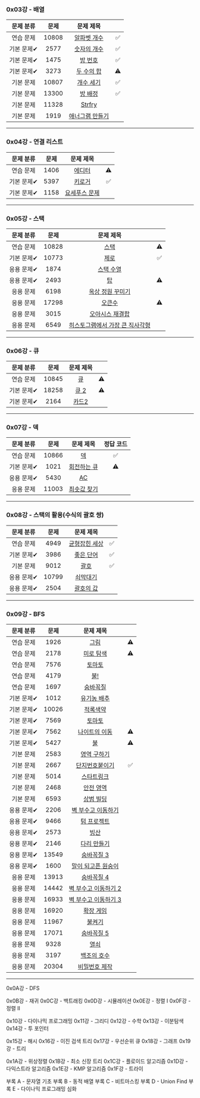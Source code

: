 ### 0x03강 - 배열
| 문제 분류 | 문제 | 문제 제목 |  |
| :--: | :--: | :--: | :--: |
| 연습 문제 | 10808 | [알파벳 개수](https://www.acmicpc.net/problem/10808) | ✅ |
| 기본 문제✔ | 2577 | [숫자의 개수](https://www.acmicpc.net/problem/2577) | ✅ |
| 기본 문제✔ | 1475 | [방 번호](https://www.acmicpc.net/problem/1475) | ✅ |
| 기본 문제✔ | 3273 | [두 수의 합](https://www.acmicpc.net/problem/3273) |  ⚠️ |
| 기본 문제 | 10807 | [개수 세기](https://www.acmicpc.net/problem/10807) | ✅ |
| 기본 문제 | 13300 | [방 배정](https://www.acmicpc.net/problem/13300) | ✅ |
| 기본 문제 | 11328 | [Strfry](https://www.acmicpc.net/problem/11328) |    |
| 기본 문제 | 1919 | [애너그램 만들기](https://www.acmicpc.net/problem/1919) |   |

---
### 0x04강 - 연결 리스트
| 문제 분류 | 문제 | 문제 제목 |  |
| :--: | :--: | :--: | :--: |
| 연습 문제 | 1406 | [에디터](https://www.acmicpc.net/problem/1406) | ⚠️ |
| 기본 문제✔ | 5397 | [키로거](https://www.acmicpc.net/problem/5397) | ✅ |
| 기본 문제✔ | 1158 | [요세푸스 문제](https://www.acmicpc.net/problem/1158) | |

---
### 0x05강 - 스택
| 문제 분류 | 문제 | 문제 제목 | |
| :--: | :--: | :--: | :--: |
| 연습 문제 | 10828 | [스택](https://www.acmicpc.net/problem/10828) |⚠️ |
| 기본 문제✔ | 10773 | [제로](https://www.acmicpc.net/problem/10773)| ✅ |
| 응용 문제✔ | 1874 | [스택 수열](https://www.acmicpc.net/problem/1874) | |
| 응용 문제✔ | 2493 | [탑](https://www.acmicpc.net/problem/2493) | ⚠️ |
| 응용 문제 | 6198 | [옥상 정원 꾸미기](https://www.acmicpc.net/problem/6198) | |
| 응용 문제 | 17298 | [오큰수](https://www.acmicpc.net/problem/17298) | ⚠️ |
| 응용 문제 | 3015 | [오아시스 재결합](https://www.acmicpc.net/problem/3015) | |
| 응용 문제 | 6549 | [히스토그램에서 가장 큰 직사각형](https://www.acmicpc.net/problem/6549) | |

---
### 0x06강 - 큐
| 문제 분류 | 문제 | 문제 제목 | |
| :--: | :--: | :--: | :--: |
| 연습 문제 | 10845 | [큐](https://www.acmicpc.net/problem/10845) |⚠️ |
| 기본 문제✔ | 18258 | [큐 2](https://www.acmicpc.net/problem/18258) | ⚠️ |
| 기본 문제✔ | 2164 | [카드2](https://www.acmicpc.net/problem/2164) | |

---
### 0x07강 - 덱
| 문제 분류 | 문제 | 문제 제목 | 정답 코드 |
| :--: | :--: | :--: | :--: |
| 연습 문제 | 10866 | [덱](https://www.acmicpc.net/problem/10866) | ✅ |
| 기본 문제✔ | 1021 | [회전하는 큐](https://www.acmicpc.net/problem/1021)| ⚠️ |
| 응용 문제✔ | 5430 | [AC](https://www.acmicpc.net/problem/5430) | |
| 응용 문제 | 11003 | [최솟값 찾기](https://www.acmicpc.net/problem/11003) | |

---
### 0x08강 - 스택의 활용(수식의 괄호 쌍)
| 문제 분류 | 문제 | 문제 제목 |  |
| :--: | :--: | :--: | :--: |
| 연습 문제 | 4949 | [균형잡힌 세상](https://www.acmicpc.net/problem/4949) | ✅ |
| 기본 문제✔ | 3986 | [좋은 단어](https://www.acmicpc.net/problem/3986) | ✅ |
| 기본 문제 | 9012 | [괄호](https://www.acmicpc.net/problem/9012) | ✅  |
| 응용 문제✔ | 10799 | [쇠막대기](https://www.acmicpc.net/problem/10799) | |
| 응용 문제✔ | 2504 | [괄호의 값](https://www.acmicpc.net/problem/2504) | |

---
### 0x09강 - BFS
| 문제 분류 | 문제 | 문제 제목 |  |
| :--: | :--: | :--: | :--: |
| 연습 문제 | 1926 | [그림](https://www.acmicpc.net/problem/1926) | ⚠️ |
| 연습 문제 | 2178 | [미로 탐색](https://www.acmicpc.net/problem/2178) | ⚠️ |
| 연습 문제 | 7576 | [토마토](https://www.acmicpc.net/problem/7576) | |
| 연습 문제 | 4179 | [불!](https://www.acmicpc.net/problem/4179) |  |
| 연습 문제 | 1697 | [숨바꼭질](https://www.acmicpc.net/problem/1697) |  |
| 기본 문제✔ | 1012 | [유기농 배추](https://www.acmicpc.net/problem/1012) |  |
| 기본 문제✔ | 10026 | [적록색약](https://www.acmicpc.net/problem/10026) |  |
| 기본 문제✔ | 7569 | [토마토](https://www.acmicpc.net/problem/7569) |  |
| 기본 문제✔ | 7562 | [나이트의 이동](https://www.acmicpc.net/problem/7562) | ⚠️ |
| 기본 문제✔ | 5427 | [불](https://www.acmicpc.net/problem/5427) | ⚠️ |
| 기본 문제 | 2583 | [영역 구하기](https://www.acmicpc.net/problem/2583) |  |
| 기본 문제 | 2667 | [단지번호붙이기](https://www.acmicpc.net/problem/2667) | ✅ |
| 기본 문제 | 5014 | [스타트링크](https://www.acmicpc.net/problem/5014) |  |
| 기본 문제 | 2468 | [안전 영역](https://www.acmicpc.net/problem/2468) | |
| 기본 문제 | 6593 | [상범 빌딩](https://www.acmicpc.net/problem/6593) |  |
| 응용 문제✔ | 2206 | [벽 부수고 이동하기](https://www.acmicpc.net/problem/2206) | |
| 응용 문제✔ | 9466 | [텀 프로젝트](https://www.acmicpc.net/problem/9466) | |
| 응용 문제✔ | 2573 | [빙산](https://www.acmicpc.net/problem/2573) |  |
| 응용 문제✔ | 2146 | [다리 만들기](https://www.acmicpc.net/problem/2146) |  |
| 응용 문제✔ | 13549 | [숨바꼭질 3](https://www.acmicpc.net/problem/13549) ||
| 응용 문제✔ | 1600 | [말이 되고픈 원숭이](https://www.acmicpc.net/problem/1600) |  |
| 응용 문제 | 13913 | [숨바꼭질 4](https://www.acmicpc.net/problem/13913) |  |
| 응용 문제 | 14442 | [벽 부수고 이동하기 2](https://www.acmicpc.net/problem/14442) |  |
| 응용 문제 | 16933 | [벽 부수고 이동하기 3](https://www.acmicpc.net/problem/16933) |  |
| 응용 문제 | 16920 | [확장 게임](https://www.acmicpc.net/problem/16920) |  |
| 응용 문제 | 11967 | [불켜기](https://www.acmicpc.net/problem/11967) |  |
| 응용 문제 | 17071 | [숨바꼭질 5](https://www.acmicpc.net/problem/17071) |  |
| 응용 문제 | 9328 | [열쇠](https://www.acmicpc.net/problem/9328) |  |
| 응용 문제 | 3197 | [백조의 호수](https://www.acmicpc.net/problem/3197) |  |
| 응용 문제 | 20304 | [비밀번호 제작](https://www.acmicpc.net/problem/20304) | |

---

0x0A강 - DFS

0x0B강 - 재귀
0x0C강 - 백트래킹
0x0D강 - 시뮬레이션
0x0E강 - 정렬 I
0x0F강 - 정렬 II

0x10강 - 다이나믹 프로그래밍
0x11강 - 그리디
0x12강 - 수학
0x13강 - 이분탐색
0x14강 - 투 포인터

0x15강 - 해시
0x16강 - 이진 검색 트리
0x17강 - 우선순위 큐
0x18강 - 그래프
0x19강 - 트리

0x1A강 - 위상정렬
0x1B강 - 최소 신장 트리
0x1C강 - 플로이드 알고리즘
0x1D강 - 다익스트라 알고리즘
0x1E강 - KMP 알고리즘 
0x1F강 - 트라이

부록 A - 문자열 기초
부록 B - 동적 배열
부록 C - 비트마스킹
부록 D - Union Find
부록 E - 다이나믹 프로그래밍 심화
